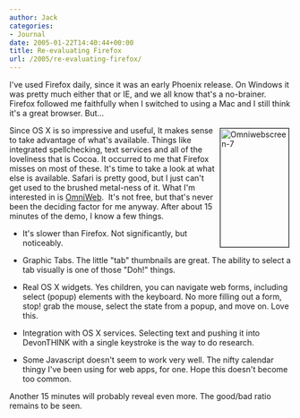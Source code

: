 ```yaml
---
author: Jack
categories:
- Journal
date: 2005-01-22T14:40:44+00:00
title: Re-evaluating Firefox
url: /2005/re-evaluating-firefox/
---
```


I've used Firefox daily, since it was an early Phoenix release. On Windows it was pretty much either that or IE, and we all know that's a no-brainer. Firefox followed me faithfully when I switched to using a Mac and I still think it's a great browser. But&#8230;

<img src="/images/blog/omniwebscreen-7.jpg" height="212" width="122" border="1" align="right" hspace="4" vspace="4" alt="Omniwebscreen-7" />

Since OS X is so impressive and useful, It makes sense to take advantage of what's available. Things like integrated spellchecking, text services and all of the loveliness that is Cocoa. It occurred to me that Firefox misses on most of these. It's time to take a look at what else is available. Safari is pretty good, but I just can't get used to the brushed metal-ness of it. What I'm interested in is [OmniWeb][1].&nbsp; It's not free, but that's never been the deciding factor for me anyway. After about 15 minutes of the demo, I know a few things.

</p> 

  * It's slower than Firefox. Not significantly, but noticeably. 


  * Graphic Tabs. The little "tab" thumbnails are great. The ability to select a tab visually is one of those "Doh!" things.


  * Real OS X widgets. Yes children, you can navigate web forms, including select (popup) elements with the keyboard. No more filling out a form, stop! grab the mouse, select the state from a popup, and move on. Love this.


  * Integration with OS X services. Selecting text and pushing it into DevonTHINK with a single keystroke is the way to do research.


  * Some Javascript doesn't seem to work very well. The nifty calendar thingy I've been using for web apps, for one. Hope this doesn't become too common.
</ul> 

Another 15 minutes will probably reveal even more. The good/bad ratio remains to be seen.

 [1]: http://www.omnigroup.com/applications/omniweb/